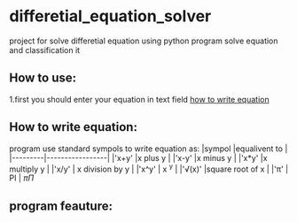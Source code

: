 # differetial_equation_solver
project for solve differetial equation using python
program solve equation and classification it

## How to use:
  1.first you should enter your equation in text field <a href="#">how to write equation</a>
  
## How to write equation:
  program use standard sympols to write equation as:
  |sympol   |equalivent to    |
  |---------|-----------------|
  |'x+y'    |x plus y         |
  |'x-y'    |x minus y        |
  |'x*y'    |x multiply y     |
  |'x/y'    | x division by y |
  |'x^y'    | x <sup>y</sup>  |
  |'√(x)' |square root of x |
  |'π'     | PI              |
$\pi \Pi$
	
## program feauture: 
